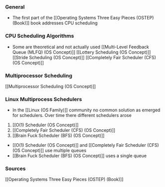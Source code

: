 ### General
- The first part of the [[Operating Systems Three Easy Pieces (OSTEP) (Book)]] book addresses CPU scheduling

### CPU Scheduling Algorithms
- Some are theoretical and not actually used
[[Multi-Level Feedback Queue (MLFQ) (OS Concept)]]
[[Lottery Scheduling (OS Concept)]]
[[Stride Scheduling (OS Concept)]]
[[Completely Fair Scheduler (CFS) (OS Concept)]]



### Multiprocessor Scheduling
[[Multiprocessor Scheduling (OS Concept)]]


### Linux Multiprocess Schedulers
- In the [[Linux (OS Family)]] community no common solution as emerged for schedulers. Over time there different schedulers arose
1. [[O(1) Scheduler (OS Concept)]]
2. [[Completely Fair Scheduler (CFS) (OS Concept)]]
3. [[Brain Fuck Scheduler (BFS) (OS Concept)]]

- [[O(1) Scheduler (OS Concept)]] and [[Completely Fair Scheduler (CFS) (OS Concept)]] use multiple queues
- [[Brain Fuck Scheduler (BFS) (OS Concept)]] uses a single queue
### Sources
[[Operating Systems Three Easy Pieces (OSTEP) (Book)]]
